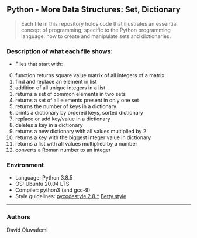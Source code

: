 ## Python - More Data Structures: Set, Dictionary

> Each file in this repository holds code that illustrates an essential concept of programming,
> specific to the Python programming language: how to create and manipulate sets and dictionaries.

### Description of what each file shows:

- Files that start with:

0. function returns square value matrix of all integers of a matrix
1. find and replace an element in list
2. addition of all unique integers in a list
3. returns a set of common elements in two sets
4. returns a set of all elements present in only one set
5. returns the number of keys in a dictionary
6. prints a dictionary by ordered keys, sorted dictionary
7. replace or add key/value in a dictionary
8. deletes a key in a dictionary
9. returns a new dictionary with all values multiplied by 2
10. returns a key with the biggest integer value in dictionary
11. returns a list with all values multiplied by a number
12. converts a Roman number to an integer

### Environment

- Language: Python 3.8.5
- OS: Ubuntu 20.04 LTS
- Compiler: python3 (and gcc-9)
- Style guidelines: [pycodestyle 2.8.\*](https://pypi.org/project/pycodestyle/) [Betty style](https://github.com/holbertonschool/Betty/wiki)

---

### Authors

David Oluwafemi
